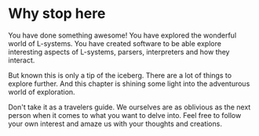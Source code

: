 # Why stop here
You have done something awesome! You have explored the wonderful world of
L-systems. You have created software to be able explore interesting aspects of
L-systems, parsers, interpreters and how they interact.

But known this is only a tip of the iceberg. There are a lot of things to
explore further. And this chapter is shining some light into the adventurous
world of exploration.

Don't take it as a travelers guide. We ourselves are as oblivious as the next
person when it comes to what you want to delve into. Feel free to follow your
own interest and amaze us with your thoughts and creations.
